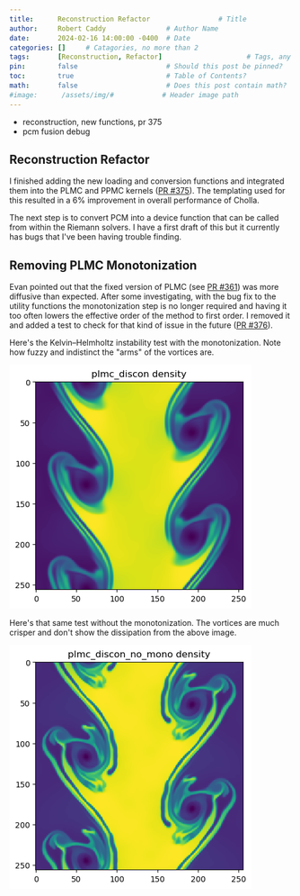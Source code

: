 ```yaml
---
title:      Reconstruction Refactor                 # Title
author:     Robert Caddy               # Author Name
date:       2024-02-16 14:00:00 -0400  # Date
categories: []     # Catagories, no more than 2
tags:       [Reconstruction, Refactor]                     # Tags, any number
pin:        false                      # Should this post be pinned?
toc:        true                       # Table of Contents?
math:       false                      # Does this post contain math?
#image:      /assets/img/#            # Header image path
---
```


- reconstruction, new functions, pr 375
- pcm fusion debug

## Reconstruction Refactor

I finished adding the new loading and conversion functions and integrated them into the PLMC and PPMC kernels ([PR #375](https://github.com/cholla-hydro/cholla/pull/375)). The templating used for this resulted in a 6% improvement in overall performance of Cholla.

The next step is to convert PCM into a device function that can be called from within the Riemann solvers. I have a first draft of this but it currently has bugs that I've been having trouble finding.

## Removing PLMC Monotonization

Evan pointed out that the fixed version of PLMC (see [PR #361](https://github.com/cholla-hydro/cholla/pull/361)) was more diffusive than expected. After some investigating, with the bug fix to the utility functions the monotonization step is no longer required and having it too often lowers the effective order of the method to first order. I removed it and added a test to check for that kind of issue in the future ([PR #376](https://github.com/cholla-hydro/cholla/pull/376)).

Here's the Kelvin–Helmholtz instability test with the monotonization. Note how fuzzy and indistinct the "arms" of the vortices are.

![Monotonized version](/assets/img/2024-post-assets/2024-02-16-plmc-with-monotonization.png)

Here's that same test without the monotonization. The vortices are much crisper and don't show the dissipation from the above image.

![Un-monotonized version](/assets/img/2024-post-assets/2024-02-16-plmc-without-monotonization.png)
